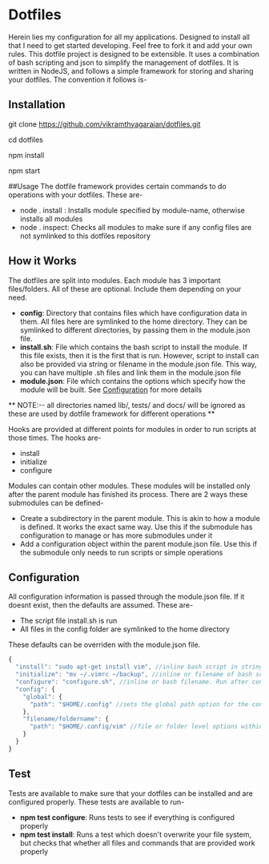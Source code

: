# Dotfiles
Herein lies my configuration for all my applications. Designed to install all that I need to get started developing. Feel free to fork it and add your own rules. This dotfile project is designed to be extensible. It uses a combination of bash scripting and json to simplify the management of dotfiles. It is written in NodeJS, and follows a simple framework for storing and sharing your dotfiles. The convention it follows is-

## Installation
git clone https://github.com/vikramthyagarajan/dotfiles.git

cd dotfiles

npm install

npm start

##Usage
The dotfile framework provides certain commands to do operations with your dotfiles. These are-
- node . install <module-name>: Installs module specified by module-name, otherwise installs all modules
- node . inspect: Checks all modules to make sure if any config files are not symlinked to this dotfiles repository

## How it Works
The dotfiles are split into modules. Each module has 3 important files/folders. All of these are optional. Include them depending on your need.
- **config**: Directory that contains files which have configuration data in them. All files here are symlinked to the home directory. They can be symlinked to different directories, by passing them in the module.json file.
- **install.sh**: File which contains the bash script to install the module. If this file exists, then it is the first that is run. However, script to install can also be provided via string or filename in the module.json file. This way, you can have multiple .sh files and link them in the module.json file
- **module.json**: File which contains the options which specify how the module will be built. See [Configuration](#configuration) for more details

** NOTE:-- all directories named lib/, tests/ and docs/ will be ignored as these are used by dotfile framework for different operations **

Hooks are provided at different points for modules in order to run scripts at those times. The hooks are-
- install
- initialize
- configure

Modules can contain other modules. These modules will be installed only after the parent module has finished its process. There are 2 ways these submodules can be defined-
- Create a subdirectory in the parent module. This is akin to how a module is defined. It works the exact same way. Use this if the submodule has configuration to manage or has more submodules under it
- Add a configuration object within the parent module.json file. Use this if the submodule only needs to run scripts or simple operations

## Configuration
All configuration information is passed through the module.json file. If it doesnt exist, then the defaults are assumed. These are-
- The script file install.sh is run
- All files in the config folder are symlinked to the home directory

These defaults can be overriden with the module.json file.
```javascript
{
  "install": "sudo apt-get install vim", //inline bash script in string form, or name of file in the module directory which is a bash script
  "initialize": "mv ~/.vimrc ~/backup", //inline or filename of bash script which runs after installation and before config files are moved
  "configure": "configure.sh", //inline or bash filename. Run after config files are symlinked
  "config": {
    "global": {
      "path": "$HOME/.config" //sets the global path option for the config folder. This means all files in config will by symlinked at this new path
    },
    "filename/foldername": {
      "path": "$HOME/.config/vim" //file or folder level options within the config folder. These options will apply for filename/foldername and overrides the global
    }
  }
}
```

## Test
Tests are available to make sure that your dotfiles can be installed and are configured properly. These tests are available to run-

- **npm test configure**: Runs tests to see if everything is configured properly
- **npm test install**: Runs a test which doesn't overwrite your file system, but checks that whether all files and commands that are provided work properly
